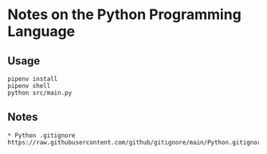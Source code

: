 # Notes on the Python Programming Language

## Usage

    pipenv install
    pipenv shell
    python src/main.py

## Notes

    * Python .gitignore https://raw.githubusercontent.com/github/gitignore/main/Python.gitignore